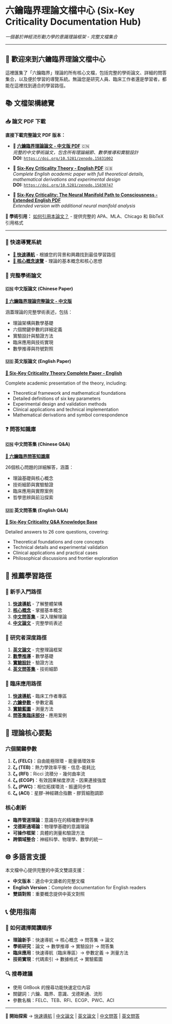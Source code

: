 # 六鑰臨界理論文檔中心 (Six-Key Criticality Documentation Hub)

*一個基於神經流形動力學的意識理論框架 - 完整文檔集合*

---

## 🌟 歡迎來到六鑰臨界理論文檔中心

這裡匯集了「六鑰臨界」理論的所有核心文檔，包括完整的學術論文、詳細的問答集合，以及便於學習的導覽系統。無論您是研究人員、臨床工作者還是學習者，都能在這裡找到適合的學習路徑。

## 📚 文檔架構總覽

### 📥 論文 PDF 下載

**直接下載完整論文 PDF 版本：**

- **📄 [六鑰臨界理論論文 - 中文版 PDF](pdfs/六鑰臨界.pdf)** 🇨🇳  
  *完整的中文學術論文，包含所有理論細節、數學推導和實驗設計*  
  **DOI:** [`https://doi.org/10.5281/zenodo.15831002`](https://doi.org/10.5281/zenodo.15831002)

- **📄 [Six-Key Criticality Theory - English PDF](pdfs/Six-Key_Criticality.pdf)** 🇬🇧  
  *Complete English academic paper with full theoretical details, mathematical derivations and experimental design*  
  **DOI:** [`https://doi.org/10.5281/zenodo.15830747`](https://doi.org/10.5281/zenodo.15830747)

- **📄 [Six-Key Criticality: The Neural Manifold Path to Consciousness - Extended English PDF](pdfs/Six-Key_Criticality_The_Neural_Manifold_Path_to_Consciousness.pdf)**  
  *Extended version with additional neural manifold analysis*

**📖 學術引用：** [如何引用本論文？](citation.md) - 提供完整的 APA、MLA、Chicago 和 BibTeX 引用格式

---

### 🎯 快速導覽系統
- **[📍 快速導航](quick-navigation.md)** - 根據您的背景和興趣找到最佳學習路徑
- **[🧠 核心概念速覽](core-concepts/README.md)** - 理論的基本概念和核心思想

### 📄 完整學術論文

#### 🇨🇳 中文版論文 (Chinese Paper)
**[📖 六鑰臨界理論完整論文 - 中文版](paper-zh/README.md)**

涵蓋理論的完整學術表述，包括：
- 理論架構與數學基礎
- 六個關鍵參數的詳細定義
- 實驗設計與驗證方法
- 臨床應用與技術實現
- 數學推導與符號對照

#### 🇺🇸 英文版論文 (English Paper)
**[📖 Six-Key Criticality Theory Complete Paper - English](paper-en/README.md)**

Complete academic presentation of the theory, including:
- Theoretical framework and mathematical foundations
- Detailed definitions of six key parameters
- Experimental design and validation methods
- Clinical applications and technical implementation
- Mathematical derivations and symbol correspondence

### ❓ 問答知識庫

#### 🇨🇳 中文問答集 (Chinese Q&A)
**[🔑 六鑰臨界問答知識庫](qa-zh/Six-Keys_Criticality_QA.md)**

26個核心問題的詳細解答，涵蓋：
- 理論基礎與核心概念
- 技術細節與實驗驗證
- 臨床應用與實際案例
- 哲學思辨與前沿探索

#### 🇺🇸 英文問答集 (English Q&A)
**[🔑 Six-Key Criticality Q&A Knowledge Base](qa-en/Six-Keys_Criticality_QA.md)**

Detailed answers to 26 core questions, covering:
- Theoretical foundations and core concepts
- Technical details and experimental validation
- Clinical applications and practical cases
- Philosophical discussions and frontier exploration

## 🎯 推薦學習路徑

### 🚀 新手入門路徑
1. **[快速導航](quick-navigation.md)** - 了解整體架構
2. **[核心概念](core-concepts/README.md)** - 掌握基本概念
3. **[中文問答集](qa-zh/Six-Keys_Criticality_QA.md)** - 深入理解理論
4. **[中文論文](paper-zh/README.md)** - 完整學術表述

### 🔬 研究者深度路徑
1. **[英文論文](paper-en/README.md)** - 完整理論框架
2. **[數學推導](paper-zh/A-0_數學推導詳解.md)** - 數學基礎
3. **[實驗設計](paper-zh/09-1_交叉驗證與整合實驗設計.md)** - 驗證方法
4. **[英文問答集](qa-en/Six-Keys_Criticality_QA.md)** - 技術細節

### 🏥 臨床應用路徑
1. **[快速導航](quick-navigation.md)** - 臨床工作者專區
2. **[六鑰參數](paper-zh/02-1_六鑰臨界架構總攬.md)** - 參數定義
3. **[實驗藍圖](paper-zh/D_實驗詳表參考藍圖.md)** - 測量方法
4. **[問答集臨床部分](qa-zh/Six-Keys_Criticality_QA.md#-第五部分技術實現與應用)** - 應用案例

## 🔑 理論核心要點

### 六個關鍵參數
1. **ζ₁ (FELC)**：自由能極限環 - 能量循環效率
2. **ζ₂ (TEB)**：熱力學效率平衡 - 信息-能耗比
3. **ζ₃ (RFI)**：Ricci 流積分 - 幾何曲率流
4. **ζ₄ (ECGP)**：有效因果梯度滲流 - 因果連接強度
5. **ζ₅ (PWC)**：相位拓撲環流 - 振盪同步性
6. **ζ₆ (ACI)**：星膠-神經耦合指數 - 膠質細胞調節

### 核心創新
- **臨界管道理論**：意識存在的精確數學判準
- **戈德斯通場論**：物理學基礎的意識理論
- **可操作框架**：具體的測量和驗證方法
- **跨領域整合**：神經科學、物理學、數學的統一

## 🌐 多語言支援

本文檔中心提供完整的中英文雙語支援：
- **中文版本**：適合中文讀者的完整文檔
- **English Version**：Complete documentation for English readers
- **雙語對照**：重要概念提供中英文對照

## 📞 使用指南

### 🎯 如何選擇閱讀順序
- **理論新手**：快速導航 → 核心概念 → 問答集 → 論文
- **學術研究**：論文 → 數學推導 → 實驗設計 → 問答集
- **臨床應用**：快速導航（臨床專區）→ 參數定義 → 測量方法
- **技術實現**：代碼索引 → 數據格式 → 實驗藍圖

### 🔍 搜尋建議
- 使用 GitBook 的搜尋功能快速定位內容
- 關鍵詞：六鑰、臨界、意識、戈德斯通、流形
- 參數名稱：FELC、TEB、RFI、ECGP、PWC、ACI

---

**🚀 開始探索** → [快速導航](quick-navigation.md) | [中文論文](paper-zh/README.md) | [英文論文](paper-en/README.md) | [中文問答](qa-zh/Six-Keys_Criticality_QA.md) | [英文問答](qa-en/Six-Keys_Criticality_QA.md)